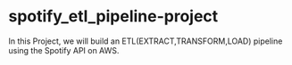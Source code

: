 # spotify_etl_pipeline-project
In this Project, we will build an ETL(EXTRACT,TRANSFORM,LOAD) pipeline using the Spotify API on AWS.
